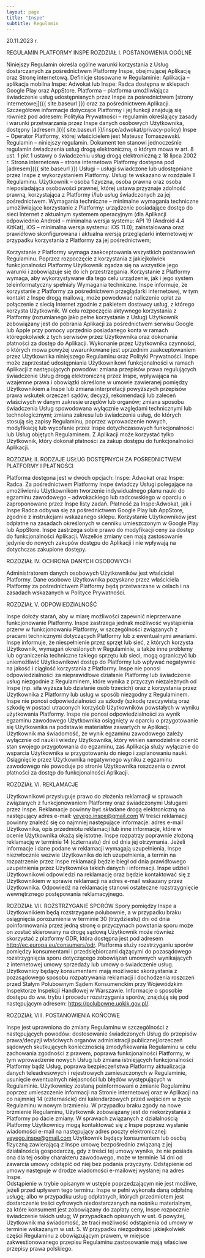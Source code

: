 ```yaml
---
layout: page
title: "Inspe"
subtitle: Regulamin
---
```


20.11.2023 r.

REGULAMIN PLATFORMY INSPE
ROZDZIAŁ I. POSTANOWIENIA OGÓLNE

Niniejszy Regulamin określa ogólne warunki korzystania z Usług dostarczanych za pośrednictwem Platformy Inspe, obejmującej Aplikację oraz Stronę internetową. 
Definicje stosowane w Regulaminie:
Aplikacja – aplikacja mobilna Inspe: Adwokat lub Inspe: Radca dostępna w sklepach Google Play oraz AppStore. 
Platforma – platforma umożliwiająca świadczenie usług udostępnianych przez Inspe za pośrednictwem [strony internetowej]({{ site.baseurl }}) oraz za pośrednictwem Aplikacji. Szczegółowe informacje dotyczące Platformy i jej funkcji znajdują się również pod adresem: 
Polityka Prywatności – regulamin określający zasady i warunki przetwarzania przez Inspe danych osobowych Użytkownika, dostępny [adresem.]({{ site.baseurl }}/inspe/adwokat/privacy-policy)
Inspe – Operator Platformy, której właścicielem jest Mateusz Tomaszewski.
Regulamin – niniejszy regulamin. Dokument ten stanowi jednocześnie regulamin świadczenia usług drogą elektroniczną, o którym mowa w art. 8 ust. 1 pkt 1 ustawy o świadczeniu usług drogą elektroniczną z 18 lipca 2002 r.
Strona internetowa – strona internetowa Platformy dostępna pod [adresem]({{ site.baseurl }}) 
Usługi – usługi świadczone lub udostępniane przez Inspe z wykorzystaniem Platformy. Usługi te wskazano w rozdziale II Regulaminu.
Użytkownik – osoba fizyczna, osoba prawna oraz osoba nieposiadająca osobowości prawnej, której ustawa przyznaje zdolność prawną, korzystająca z Platformy i/lub usług świadczonych za jej pośrednictwem.
Wymagania techniczne – minimalne wymagania techniczne umożliwiające korzystanie z Platformy:
urządzenie posiadające dostęp do sieci Internet z aktualnym systemem operacyjnym (dla Aplikacji odpowiednio Android – minimalna wersja systemu: API 19 (Android 4.4 KitKat), iOS – minimalna wersja systemu: iOS 11.0);
zainstalowana oraz prawidłowo skonfigurowana i aktualna wersją przeglądarki internetowej w przypadku korzystania z Platformy za jej pośrednictwem;

Korzystanie z Platformy wymaga zaakceptowania wszystkich postanowień Regulaminu. Poprzez rozpoczęcie z korzystania z jakiejkolwiek funkcjonalności Platformy Użytkownik zgadza się na wszystkie jego warunki i zobowiązuje się do ich przestrzegania.
Korzystanie z Platformy wymaga, aby wykorzystywane dla tego celu urządzenie, jak i jego system teleinformatyczny spełniały Wymagania techniczne.
Inspe informuje, że korzystanie z Platformy za pośrednictwem przeglądarki internetowej, w tym kontakt z Inspe drogą mailową, może powodować naliczenie opłat za połączenie z siecią Internet zgodnie z pakietem dostawcy usług, z którego korzysta Użytkownik.
W celu rozpoczęcia aktywnego korzystania z Platformy (rozumianego jako pełne korzystanie z Usług) Użytkownik zobowiązany jest do pobrania Aplikacji za pośrednictwem serwisu Google lub Apple przy pomocy uprzednio posiadanego konta w ramach któregokolwiek z tych serwisów przez Użytkownika oraz dokonania płatności za dostęp do Aplikacji.
Wykonanie przez Użytkownika czynności, o których mowa powyżej uwarunkowane jest uprzednim zaakceptowaniem przez Użytkownika niniejszego Regulaminu oraz Polityki Prywatności.
Inspe może zaprzestać udostępniania Użytkownikowi funkcjonalności w ramach Aplikacji z następujących powodów:
zmiana przepisów prawa regulujących świadczenie Usług drogą elektroniczną przez Inspe, wpływająca na wzajemne prawa i obowiązki określone w umowie zawieranej pomiędzy Użytkownikiem a Inspe lub zmiana interpretacji powyższych przepisów prawa wskutek orzeczeń sądów, decyzji, rekomendacji lub zaleceń właściwych w danym zakresie urzędów lub organów;
zmiana sposobu świadczenia Usług spowodowana wyłącznie względami technicznymi lub technologicznymi;
zmiana zakresu lub świadczenia usług, do których stosują się zapisy Regulaminu, poprzez wprowadzenie nowych, modyfikację lub wycofanie przez Inspe dotychczasowych funkcjonalności lub Usług objętych Regulaminem.
Z Aplikacji może korzystać tylko Użytkownik, który dokonał płatności za zakup dostępu do funkcjonalności Aplikacji. 


ROZDZIAŁ II.  RODZAJE USŁUG DOSTĘPNYCH ZA POŚREDNICTWEM PLATFORMY I PŁATNOŚCI

Platforma dostępna jest w dwóch opcjach: Inspe: Adwokat oraz Inspe: Radca. 
Za pośrednictwem Platformy Inspe świadczy Usługi polegające na umożliwieniu Użytkownikom tworzenie indywidualnego planu nauki do egzaminu zawodowego – adwokackiego lub radcowskiego w oparciu o zaproponowane przez Inspe listy zadań. 
Płatność za Inspe:Adwokat, jak i Inspe:Radca odbywa się za pośrednictwem Google Play lub AppStore, zgodnie z instrukcjami wskazanego sklepu. 
Korzystanie Użytkowników jest odpłatne na zasadach określonych w cenniku umieszczonym w Google Play lub AppStore.
Inspe zastrzega sobie prawo do modyfikacji ceny za dostęp do funkcjonalności Aplikacji. Wszelkie zmiany cen mają zastosowanie jedynie do nowych zakupów dostępu do Aplikacji i nie wpływają na dotychczas zakupione dostępy. 
 

ROZDZIAŁ IV. OCHRONA DANYCH OSOBOWYCH

Administratorem danych osobowych Użytkowników jest właściciel Platformy.
Dane osobowe Użytkownika pozyskane przez właściciela Platformy za pośrednictwem Platformy będą przetwarzane w celach i na zasadach wskazanych w Polityce Prywatności.

ROZDZIAŁ V. ODPOWIEDZIALNOŚĆ 

Inspe dołoży starań, aby w miarę możliwości zapewnić nieprzerwane funkcjonowanie Platformy. Inspe zastrzega jednak możliwość wystąpienia przerw w funkcjonowaniu Platformy, w szczególności związanych z pracami technicznymi dotyczących Platformy lub z ewentualnymi awariami.
Inspe informuje, że niespełnienie przez sprzęt lub sieć, z których korzysta Użytkownik, wymagań określonych w Regulaminie, a także inne problemy lub ograniczenia techniczne takiego sprzętu lub sieci, mogą ograniczyć lub uniemożliwić Użytkownikowi dostęp do Platformy lub wpływać negatywnie na jakość i ciągłość korzystania z Platformy.
Inspe nie ponosi odpowiedzialności za nieprawidłowe działanie Platformy lub świadczenie usług niezgodnie z Regulaminem, które wynika z przyczyn niezależnych od Inspe (np. siła wyższa lub działanie osób trzecich) oraz z korzystania przez Użytkownika z Platformy lub usług w sposób niezgodny z Regulaminem.
Inspe nie ponosi odpowiedzialności za szkody (szkodę rzeczywistą oraz szkodę w postaci utraconych korzyści) Użytkowników powstałych w wyniku użytkowania Platformy.
Inspe nie ponosi odpowiedzialności za wynik egzaminu zawodowego Użytkownika osiągnięty w oparciu o przygotowanie się Użytkownika na podstawie materiałów zawartych w Aplikacji. Użytkownik ma świadomość, że wynik egzaminu zawodowego zależy wyłącznie od nauki i wiedzy Użytkownika, który winien samodzielnie ocenić stan swojego przygotowania do egzaminu, zaś Aplikacja służy wyłącznie do wsparcia Użytkownika w przygotowaniu do niego i zaplanowaniu nauki. Osiągnięcie przez Użytkownika negatywnego wyniku z egzaminu zawodowego nie powoduje po stronie Użytkownika roszczenia o zwrot płatności za dostęp do funkcjonalności Aplikacji. 

ROZDZIAŁ VI. REKLAMACJE

Użytkownikowi przysługuje prawo do złożenia reklamacji w sprawach związanych z funkcjonowaniem Platformy oraz świadczonymi Usługami przez Inspe.
Reklamacje powinny być składane drogą elektroniczną na następujący adres e-mail: yeyego.inspe@gmail.com
W treści reklamacji powinny znaleźć się co najmniej następujące informacje:
adres e-mail Użytkownika,
opis przedmiotu reklamacji lub inne informacje, które w ocenie Użytkownika okażą się istotne.
Inspe rozpatrzy poprawnie złożoną reklamację w terminie 14 (czternastu) dni od dnia jej otrzymania. Jeżeli informacje i dane podane w reklamacji wymagają uzupełnienia, Inspe niezwłocznie wezwie Użytkownika do ich uzupełnienia, a termin na rozpatrzenie przez Inspe reklamacji będzie biegł od dnia prawidłowego uzupełnienia przez Użytkownika takich danych i informacji.
Inspe udzieli Użytkownikowi odpowiedzi na reklamację oraz będzie kontaktować się z Użytkownikiem w sprawie reklamacji na adres e-mail wskazany przez Użytkownika. 
Odpowiedź na reklamację stanowi ostateczne rozstrzygnięcie wewnętrznego postępowania reklamacyjnego.

ROZDZIAŁ VII. ROZSTRZYGANIE SPORÓW
Spory pomiędzy Inspe a Użytkownikiem będą rozstrzygane polubownie, a w przypadku braku osiągnięcia porozumienia w terminie 30 (trzydziestu) dni od dnia poinformowania przez jedną stronę o przyczynach powstania sporu może on zostać skierowany na drogę sądową
Użytkownik może również skorzystać z platformy ODR, która dostępna jest pod adresem http://ec.europa.eu/consumers/odr. Platforma służy rozstrzyganiu sporów pomiędzy konsumentami i przedsiębiorcami dążącymi do pozasądowego rozstrzygnięcia sporu dotyczącego zobowiązań umownych wynikających z internetowej umowy sprzedaży lub umowy o świadczenie usług.
Użytkownicy będący konsumentami mają możliwość skorzystania z pozasądowego sposobu rozpatrywania reklamacji i dochodzenia roszczeń przed Stałym Polubownym Sądem Konsumenckim przy Wojewódzkim Inspektorze Inspekcji Handlowej w Warszawie. Informacje o sposobie dostępu do ww. trybu i procedur rozstrzygania sporów, znajdują się pod następującym adresem: https://polubowne.uokik.gov.pl/.   

ROZDZIAŁ VIII. POSTANOWIENIA KOŃCOWE

Inspe jest uprawniona do zmiany Regulaminu w szczególności z następujących powodów:
dostosowanie świadczonych Usług do przepisów prawa/decyzji właściwych organów administracji publicznej/orzeczeń sądowych skutkujących koniecznością zmodyfikowania Regulaminu w celu zachowania zgodności z prawem,
poprawa funkcjonalności Platformy, w tym wprowadzenie nowych Usług lub zmiana istniejących funkcjonalności Platformy bądź Usług,
poprawa bezpieczeństwa Platformy
aktualizacja danych teleadresowych i rejestrowych zamieszczonych w Regulaminie,
usunięcie ewentualnych niejasności lub błędów występujących w Regulaminie.
Użytkownicy zostaną poinformowani o zmianie Regulaminu poprzez umieszczenie informacji na Stronie internetowej oraz w Aplikacji na co najmniej 14 (czternaście) dni kalendarzowych przed wejściem w życie Regulaminu w nowym brzmieniu.
W przypadku braku zgody na nowe brzmienie Regulaminu, Użytkownik zobowiązany jest do niekorzystania z Platformy po dacie zmiany. 
W sprawach związanych z działalnością Platformy Użytkownicy mogą kontaktować się z Inspe poprzez wysłanie wiadomości e-mail na następujący adres poczty elektronicznej: yeyego.inspe@gmail.com
Użytkownik będący konsumentem lub osobą fizyczną zawierającą z Inspe umowę bezpośrednio związaną z jej działalnością gospodarczą, gdy z treści tej umowy wynika, że nie posiada ona dla tej osoby charakteru zawodowego, może w terminie 14 dni od zawarcia umowy odstąpić od niej bez podania przyczyny. Odstąpienie od umowy następuje w drodze wiadomości e-mailowej wysłanej na adres Inspe.  
Odstąpienie w trybie opisanym w ustępie poprzedzającym nie jest możliwe, jeżeli przed upływem tego terminu:
Inspe w pełni wykonała daną odpłatną usługę; albo
w przypadku usług odpłatnych, których przedmiotem jest dostarczenie treści cyfrowych niedostarczanych na nośniku materialnym, za które konsument jest zobowiązany do zapłaty ceny, Inspe rozpocznie świadczenie takich usług; 
W przypadkach opisanych w ust. 6 powyżej, Użytkownik ma świadomość, że traci możliwość odstąpienia od umowy w terminie wskazanym w ust. 5.
W przypadku niezgodności jakiejkolwiek części Regulaminu z obowiązującym prawem, w miejsce zakwestionowanego przepisu Regulaminu zastosowanie mają właściwe przepisy prawa polskiego.